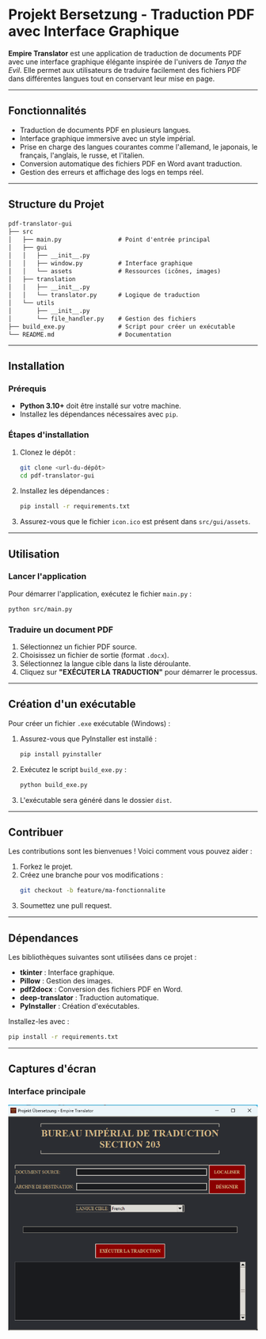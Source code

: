 # Projekt Bersetzung - Traduction PDF avec Interface Graphique

**Empire Translator** est une application de traduction de documents PDF avec une interface graphique élégante inspirée de l'univers de *Tanya the Evil*. Elle permet aux utilisateurs de traduire facilement des fichiers PDF dans différentes langues tout en conservant leur mise en page.

---

## Fonctionnalités

- Traduction de documents PDF en plusieurs langues.
- Interface graphique immersive avec un style impérial.
- Prise en charge des langues courantes comme l'allemand, le japonais, le français, l'anglais, le russe, et l'italien.
- Conversion automatique des fichiers PDF en Word avant traduction.
- Gestion des erreurs et affichage des logs en temps réel.

---

## Structure du Projet

```
pdf-translator-gui
├── src
│   ├── main.py                # Point d'entrée principal
│   ├── gui
│   │   ├── __init__.py
│   │   ├── window.py          # Interface graphique
│   │   └── assets             # Ressources (icônes, images)
│   ├── translation
│   │   ├── __init__.py
│   │   └── translator.py      # Logique de traduction
│   └── utils
│       ├── __init__.py
│       └── file_handler.py    # Gestion des fichiers
├── build_exe.py               # Script pour créer un exécutable
└── README.md                  # Documentation
```

---

## Installation

### Prérequis

- **Python 3.10+** doit être installé sur votre machine.
- Installez les dépendances nécessaires avec `pip`.

### Étapes d'installation

1. Clonez le dépôt :
   ```bash
   git clone <url-du-dépôt>
   cd pdf-translator-gui
   ```

2. Installez les dépendances :
   ```bash
   pip install -r requirements.txt
   ```

3. Assurez-vous que le fichier `icon.ico` est présent dans `src/gui/assets`.

---

## Utilisation

### Lancer l'application

Pour démarrer l'application, exécutez le fichier `main.py` :
```bash
python src/main.py
```

### Traduire un document PDF

1. Sélectionnez un fichier PDF source.
2. Choisissez un fichier de sortie (format `.docx`).
3. Sélectionnez la langue cible dans la liste déroulante.
4. Cliquez sur **"EXÉCUTER LA TRADUCTION"** pour démarrer le processus.

---

## Création d'un exécutable

Pour créer un fichier `.exe` exécutable (Windows) :

1. Assurez-vous que PyInstaller est installé :
   ```bash
   pip install pyinstaller
   ```

2. Exécutez le script `build_exe.py` :
   ```bash
   python build_exe.py
   ```

3. L'exécutable sera généré dans le dossier `dist`.

---

## Contribuer

Les contributions sont les bienvenues ! Voici comment vous pouvez aider :

1. Forkez le projet.
2. Créez une branche pour vos modifications :
   ```bash
   git checkout -b feature/ma-fonctionnalite
   ```
3. Soumettez une pull request.

---

## Dépendances

Les bibliothèques suivantes sont utilisées dans ce projet :

- **tkinter** : Interface graphique.
- **Pillow** : Gestion des images.
- **pdf2docx** : Conversion des fichiers PDF en Word.
- **deep-translator** : Traduction automatique.
- **PyInstaller** : Création d'exécutables.

Installez-les avec :
```bash
pip install -r requirements.txt
```

---

## Captures d'écran

### Interface principale
![Interface](src/gui/assets/screenshot.png)
